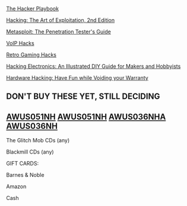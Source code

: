 [The Hacker Playbook](http://www.amazon.com/Hacker-Playbook-Practical-Penetration-Testing-ebook/dp/B00J5S9OPU/)

[Hacking: The Art of Exploitation, 2nd Edition](http://www.amazon.com/Hacking-Art-Exploitation-Jon-Erickson/dp/1593271441/)

[Metasploit: The Penetration Tester's Guide](http://www.amazon.com/Metasploit-Penetration-Testers-David-Kennedy-ebook/dp/B005EI84KQ/)

[VoIP Hacks](http://www.amazon.com/VoIP-Hacks-Tools-Internet-Telephony-ebook/dp/B002SR2QJG/)

[Retro Gaming Hacks](http://www.amazon.com/Retro-Gaming-Hacks-Playing-Classics-ebook/dp/B004LRPB84/)

[Hacking Electronics: An Illustrated DIY Guide for Makers and Hobbyists](http://www.amazon.com/Hacking-Electronics-Illustrated-Makers-Hobbyists-ebook/dp/B00BPO76XE/)

[Hardware Hacking: Have Fun while Voiding your Warranty](http://www.amazon.com/Hardware-Hacking-while-Voiding-Warranty-ebook/dp/B001UN2WDY/)

DON'T BUY THESE YET, STILL DECIDING
-----------------------------------
[AWUS051NH](http://www.amazon.com/Alfa-AWUS051NH-802-11a-Wireless-9dBi/dp/B003YH1X48)
[AWUS051NH](http://www.amazon.com/AWUS051NH-802-11b-802-11a-802-11g-Wireless/dp/B003YD9PRE)
[AWUS036NHA](http://www.amazon.com/Alfa-AWUS036NHA-High-Wireless-Adaptor/dp/B004YD7UBQ/ref=cm_cr_pr_product_top?ie=UTF8)
[AWUS036NH](http://www.amazon.com/AWUS051NH-802-11b-802-11a-802-11g-Wireless/dp/B003YD9PRE)
-----------------------------------

The Glitch Mob CDs (any)

Blackmill CDs (any)

GIFT CARDS:

Barnes & Noble

Amazon

Cash